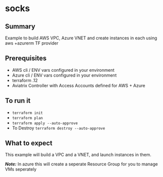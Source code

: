 # socks

## Summary

Example to build AWS VPC, Azure VNET and create instances in each using aws +azurerm TF provider

## Prerequisites

- AWS cli / ENV vars configured in your environment
- Azure cli / ENV vars configured in your environment
- terraform .12
- Aviatrix Controller with Access Accounts defined for AWS + Azure

## To run it

- ```terraform init```
- ```terraform plan```
- ```terraform apply --auto-approve```
- To Destroy ```terraform destroy --auto-approve```

## What to expect

This example will build a VPC and a VNET, and launch instances in them.

**_Note:_** In azure this will create a seperate Resource Group for you to manage VMs seperately